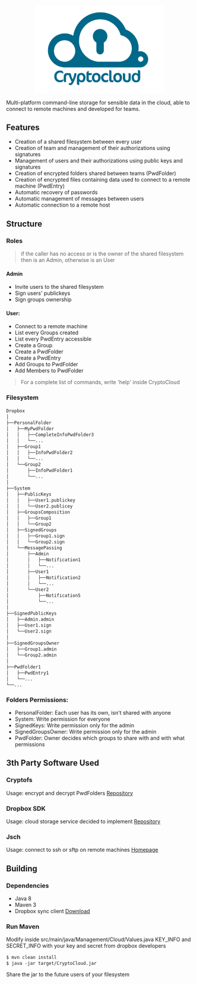 <p align="center">
  <img src="CryptoCloud20/src/main/resources/Logo.png" width="350" alt="CryptoCloud logo" title="CryptoCloud">
</p>

Multi-platform command-line storage for sensible data in the cloud, able to connect to remote machines and developed for teams. 

## Features
- Creation of a shared filesystem between every user 
- Creation of team and management of their authorizations using signatures
- Management of users and their authorizations using public keys and signatures
- Creation of encrypted folders shared between teams (PwdFolder)
- Creation of encrypted files containing data used to connect to a remote machine (PwdEntry)
- Automatic recovery of passwords
- Automatic management of messages between users
- Automatic connection to a remote host

## Structure
### Roles

> if the caller has no access or is the owner of the shared filesystem  then is an Admin, otherwise is an User 
 
#### Admin
- Invite users to the shared filesystem
- Sign users' publickeys
- Sign groups ownership

#### User:
- Connect to a remote machine
- List every Groups created
- List every PwdEntry accessible
- Create a Group
- Create a PwdFolder
- Create a PwdEntry
- Add Groups to PwdFolder
- Add Members to PwdFolder

> For a complete list of commands, write 'help' inside CryptoCloud


### Filesystem

	Dropbox
	│
	├──PersonalFolder
	│	├──MyPwdFolder
	│	│	├──CompleteInfoPwdFolder3 
	│	│	└──...             
	│	├──Group1
	│	│	├──InfoPwdFolder2 
	│	│	└──...             
	│	└──Group2
	│		├──InfoPwdFolder1
	│		└──... 
	│
	├──System                    
	│   ├──PublicKeys 
	│	│	├──User1.publickey
	│	│	└──User2.publicey
	│   ├──GroupsComposition
	│	│	├──Group1 
	│	│	└──Group2              
	│   ├──SignedGroups
	│	│	├──Group1.sign 
	│	│	└──Group2.sign           
	│   └──MessagePassing            
	│   	├──Admin
	│		│	├──Notification1 
	│		│	└──...         
	│		├──User1
	│		│	├──Notification2 
	│		│	└──...
	│		└──User2  
	│			├──Notification5 
	│			└──...       
	│
	├──SignedPublicKeys
	│	├──Admin.admin 
	│	├──User1.sign
	│	└──User2.sign
	│
	├──SignedGroupsOwner
	│	├──Group1.admin 
	│	└──Group2.admin
	│
	├──PwdFolder1
	│	├──PwdEntry1
	│	└──...
	└──...

### Folders Permissions:
- PersonalFolder: Each user has its own, isn't shared with anyone	
- System: Write permission for everyone
- SignedKeys: Write permission only for the admin
- SignedGroupsOwner: Write permission only for the admin
- PwdFolder: Owner decides which groups to share with and with what permissions

	




## 3th Party Software Used
### Cryptofs
Usage: encrypt and decrypt PwdFolders 
[Repository](https://github.com/cryptomator/cryptofs "CryptoFs Homepage")<br>
### Dropbox SDK
Usage: cloud storage service decided to implement
[Repository](https://github.com/dropbox/dropbox-sdk-java "Dropbox Homepage")<br>
### Jsch
Usage: connect to ssh or sftp on remote machines 
[Homepage](http://www.jcraft.com/jsch/ "Jsch Homepage")<br>

## Building 
### Dependencies
- Java 8
- Maven 3
- Dropbox sync client [Download](https://www.dropbox.com/downloadin "Download")

### Run Maven
Modify  inside src/main/java/Management/Cloud/Values.java KEY_INFO and SECRET_INFO with your key and secret from dropbox developers
	
	$ mvn clean install
	$ java -jar target/CryptoCloud.jar

Share the jar to the future users of your filesystem 


